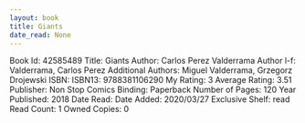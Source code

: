 ```yaml
---
layout: book
title: Giants
date_read: None
---
```


Book Id: 42585489
Title: Giants
Author: Carlos Perez Valderrama
Author l-f: Valderrama, Carlos Perez
Additional Authors: Miguel Valderrama, Grzegorz Drojewski
ISBN: 
ISBN13: 9788381106290
My Rating: 3
Average Rating: 3.51
Publisher: Non Stop Comics
Binding: Paperback
Number of Pages: 120
Year Published: 2018
Date Read: 
Date Added: 2020/03/27
Exclusive Shelf: read
Read Count: 1
Owned Copies: 0

